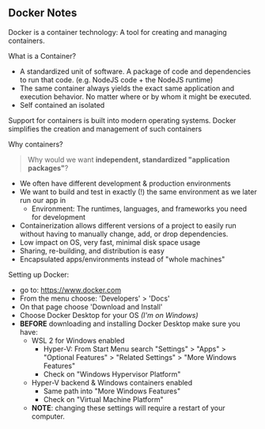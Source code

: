 ## Docker Notes
Docker is a container technology: A tool for creating and managing containers.

What is a Container?
- A standardized unit of software. A package of code and dependencies to run that code. (e.g. NodeJS code + the NodeJS runtime)
- The same container always yields the exact same application and execution behavior. No matter where or by whom it might be executed.
- Self contained an isolated

Support for containers is built into modern operating systems. Docker simplifies the creation and management of such containers

Why containers?
> Why would we want **independent, standardized "application packages"**?
- We often have different development & production environments
- We want to build and test in exactly (!) the same environment as we later run our app in
	+ Environment: The runtimes, languages, and frameworks you need for development
- Containerization allows different versions of a project to easily run without having to manually change, add, or drop dependencies.
- Low impact on OS, very fast, minimal disk space usage
- Sharing, re-building, and distribution is easy
- Encapsulated apps/environments instead of "whole machines"

Setting up Docker:
- go to: https://www.docker.com
- From the menu choose: 'Developers' > 'Docs'
- On that page choose 'Download and Install'
- Choose Docker Desktop for your OS *(I'm on Windows)*
- **BEFORE** downloading and installing Docker Desktop make sure you have:
	+ WSL 2 for Windows enabled
		* Hyper-V: From Start Menu search "Settings" > "Apps" > "Optional Features" > "Related Settings" > "More Windows Features"
		* Check on "Windows Hypervisor Platform"
	+ Hyper-V backend & Windows containers enabled
		* Same path into "More Windows Features"
		* Check on "Virtual Machine Platform"
	+ **NOTE**: changing these settings will require a restart of your computer.